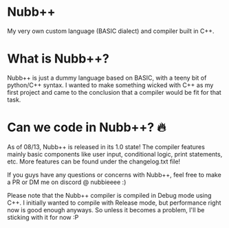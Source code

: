 # Nubb++ 
My very own custom language (BASIC dialect) and compiler built in C++.

# What is Nubb++? 
Nubb++ is just a dummy language based on BASIC, with a teeny bit of python/C++ syntax.
I wanted to make something wicked with C++ as my first project and came to the conclusion that a compiler would be fit for that task.

# Can we code in Nubb++? 🔥
As of 08/13, Nubb++ is released in its 1.0 state! The compiler features mainly basic components like user input, conditional logic, print statements, etc. More features can be found under the changelog.txt file!

If you guys have any questions or concerns with Nubb++, feel free to make a PR or DM me on discord @ nubbieeee :)

Please note that the Nubb++ compiler is compiled in Debug mode using C++. I initially wanted to compile with Release mode, but performance right now is good enough anyways. So unless it becomes a problem, I'll be sticking with it for now :P
